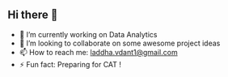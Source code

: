 ## Hi there 👋

- 🔭 I’m currently working on Data Analytics 
- 👯 I’m looking to collaborate on some awesome project ideas
- 📫 How to reach me: laddha.vdant1@gmail.com
- ⚡ Fun fact: Preparing for CAT !
  
